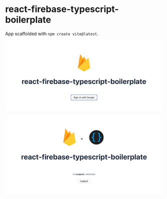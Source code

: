 # react-firebase-typescript-boilerplate

App scaffolded with `npm create vite@latest`.

![](/docs/1.png)

![](/docs/2.png)
